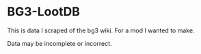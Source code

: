 # BG3-LootDB
This is data I scraped of the bg3 wiki.
For a mod I wanted to make.

Data may be incomplete or incorrect.
